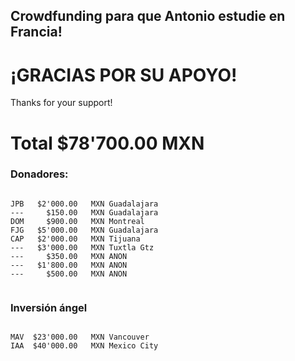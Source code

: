 ## Crowdfunding para que Antonio estudie en Francia!

# ¡GRACIAS POR SU APOYO!
Thanks for your support!
# Total  $78'700.00   MXN


### Donadores:
```

JPB   $2'000.00   MXN Guadalajara
---     $150.00   MXN Guadalajara
DOM     $900.00   MXN Montreal
FJG   $5'000.00   MXN Guadalajara
CAP   $2'000.00   MXN Tijuana
---   $3'000.00   MXN Tuxtla Gtz
---     $350.00   MXN ANON
---   $1'800.00   MXN ANON
---     $500.00   MXN ANON


```
### Inversión ángel
```

MAV  $23'000.00   MXN Vancouver
IAA  $40'000.00   MXN Mexico City

```
